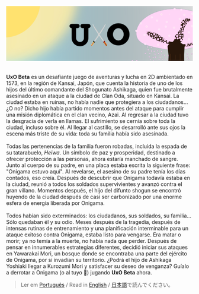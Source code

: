 <div align="center">
  <img src="https://github.com/AJUMP-Corp/.github/blob/main/uxo_banner.png" alt="UxO Banner">
</div><br>

**UxO Beta** es un desafiante juego de aventuras y lucha en 2D ambientado en 1573, en la región de Kansai, Japón, que cuenta la historia de uno de los hijos del último comandante del Shogunato Ashikaga, quien fue brutalmente asesinado en un ataque a la ciudad de Clan Oda, situado en Kansai. La ciudad estaba en ruinas, no había nadie que protegiera a los ciudadanos… ¿O no? Dicho hijo había partido momentos antes del ataque para cumplir una misión diplomática en el clan vecino, Azai. Al regresar a la ciudad tuvo la desgracia de verla en llamas. El sufrimiento se cernía sobre toda la ciudad, incluso sobre él. Al llegar al castillo, se desarrolló ante sus ojos la escena más triste de su vida: toda su familia había sido asesinada. <br><br>
Todas las pertenencias de la familia fueron robadas, incluida la espada de su tatarabuelo, _Heiwa_. Un símbolo de paz y prosperidad, destinado a ofrecer protección a las personas, ahora estaría manchado de sangre. Junto al cuerpo de su padre, en una placa estaba escrita la siguiente frase: "Onigama estuvo aquí". Al revelarse, el asesino de su padre tenía los días contados, eso creía. Después de descubrir que Onigama todavía estaba en la ciudad, reunió a todos los soldados supervivientes y avanzó contra el gran villano. Momentos después, el hijo del difunto shogun se encontró huyendo de la ciudad después de casi ser carbonizado por una enorme esfera de energía liberada por Onigama. <br><br>
Todos habían sido exterminados: los ciudadanos, sus soldados, su familia... Sólo quedaban él y su odio. Meses después de la tragedia, después de intensas rutinas de entrenamiento y una planificación interminable para un ataque exitoso contra Onigama, estaba listo para vengarse. Era matar o morir; ya no temía a la muerte, no había nada que perder. Después de pensar en innumerables estrategias diferentes, decidió iniciar sus ataques en Yawarakai Mori, un bosque donde se encontraba una parte del ejército de Onigama, por si invadían su territorio. ¿Podrá el hijo de Ashikaga Yoshiaki llegar a Kurozumi Mori y satisfacer su deseo de venganza? Guíalo a derrotar a Onigama (o al tuyo 🤭) jugando **UxO Beta** ahora.

> Ler em [Português](https://github.com/AJUMP-Corp/UxO-Beta/blob/main/readme/README_pt-BR.md) /
> Read in [English](https://github.com/AJUMP-Corp/UxO-Beta/blob/main/README.md) /
> [日本語](https://github.com/AJUMP-Corp/UxO-Beta/blob/main/readme/README_jp.md)で読んでください。
